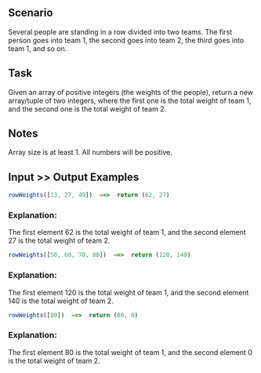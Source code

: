 ## Scenario
Several people are standing in a row divided into two teams.
The first person goes into team 1, the second goes into team 2, the third goes into team 1, and so on.

## Task
Given an array of positive integers (the weights of the people), return a new array/tuple of two integers, where the first one is the total weight of team 1, and the second one is the total weight of team 2.

## Notes
Array size is at least 1.
All numbers will be positive.
## Input >> Output Examples
```js
rowWeights([13, 27, 49])  ==>  return (62, 27)
```
### Explanation:
The first element 62 is the total weight of team 1, and the second element 27 is the total weight of team 2.

```js
rowWeights([50, 60, 70, 80])  ==>  return (120, 140)
```
### Explanation:
The first element 120 is the total weight of team 1, and the second element 140 is the total weight of team 2.

```js
rowWeights([80])  ==>  return (80, 0)
```
### Explanation:
The first element 80 is the total weight of team 1, and the second element 0 is the total weight of team 2.
